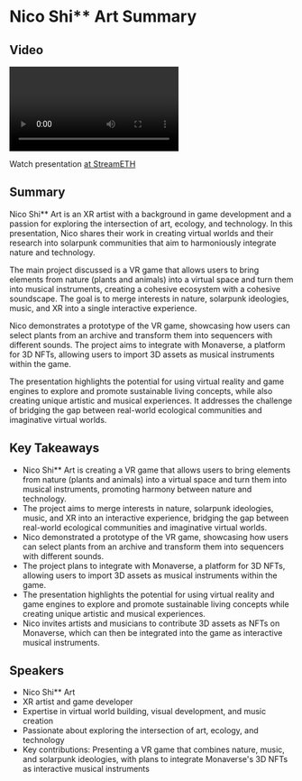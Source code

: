 # Nico Shi** Art Summary

## Video
<video id="video" controls></video>
<script src="https://vod-cdn.lp-playback.studio/raw/jxf4iblf6wlsyor6526t4tcmtmqa/catalyst-vod-com/hls/b12566v2pulvywmz/index.m3u8"></script>
<script>
  var video = document.getElementById('video');
  var videoSrc = 'https://vod-cdn.lp-playback.studio/raw/jxf4iblf6wlsyor6526t4tcmtmqa/catalyst-vod-com/hls/b12566v2pulvywmz/index.m3u8';
  if (Hls.isSupported()) {
    var hls = new Hls();
    hls.loadSource(videoSrc);
    hls.attachMedia(video);
  }
  else if (video.canPlayType('application/vnd.apple.mpegurl')) {
    video.src = videoSrc;
  }
</script>

Watch presentation [at StreamETH](https://streameth.org/edge_city/watch?session=670e4c0b50c4a85480bf8eae)

## Summary
Nico Shi** Art is an XR artist with a background in game development and a passion for exploring the intersection of art, ecology, and technology. In this presentation, Nico shares their work in creating virtual worlds and their research into solarpunk communities that aim to harmoniously integrate nature and technology.

The main project discussed is a VR game that allows users to bring elements from nature (plants and animals) into a virtual space and turn them into musical instruments, creating a cohesive ecosystem with a cohesive soundscape. The goal is to merge interests in nature, solarpunk ideologies, music, and XR into a single interactive experience.

Nico demonstrates a prototype of the VR game, showcasing how users can select plants from an archive and transform them into sequencers with different sounds. The project aims to integrate with Monaverse, a platform for 3D NFTs, allowing users to import 3D assets as musical instruments within the game.

The presentation highlights the potential for using virtual reality and game engines to explore and promote sustainable living concepts, while also creating unique artistic and musical experiences. It addresses the challenge of bridging the gap between real-world ecological communities and imaginative virtual worlds.

## Key Takeaways
- Nico Shi** Art is creating a VR game that allows users to bring elements from nature (plants and animals) into a virtual space and turn them into musical instruments, promoting harmony between nature and technology.
- The project aims to merge interests in nature, solarpunk ideologies, music, and XR into an interactive experience, bridging the gap between real-world ecological communities and imaginative virtual worlds.
- Nico demonstrated a prototype of the VR game, showcasing how users can select plants from an archive and transform them into sequencers with different sounds.
- The project plans to integrate with Monaverse, a platform for 3D NFTs, allowing users to import 3D assets as musical instruments within the game.
- The presentation highlights the potential for using virtual reality and game engines to explore and promote sustainable living concepts while creating unique artistic and musical experiences.
- Nico invites artists and musicians to contribute 3D assets as NFTs on Monaverse, which can then be integrated into the game as interactive musical instruments.

## Speakers
- Nico Shi** Art
- XR artist and game developer
- Expertise in virtual world building, visual development, and music creation
- Passionate about exploring the intersection of art, ecology, and technology
- Key contributions: Presenting a VR game that combines nature, music, and solarpunk ideologies, with plans to integrate Monaverse's 3D NFTs as interactive musical instruments

